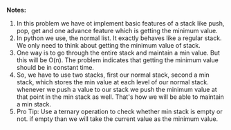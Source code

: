 **Notes:**

1. In this problem we have ot implement basic features of a stack like push, pop, get and one advance feature which is getting the minimum value.
2. In python we use, the normal list. It exactly behaves like a regular stack. We only need to think about getting the minimum value of stack.
3. One way is to go through the entire stack and maintain a min value. But this will be O(n). The problem indicates that getting the minimum value should be in constant time.
4. So, we have to use two stacks, first our normal stack, second a min stack, which stores the min value at each level of our normal stack. whenever we push a value to our stack we push the minimum value at that point in the min stack as well. That's how we will be able to maintain a min stack.
5. Pro Tip: Use a ternary operation to check whether min stack is empty or not. if empty than we will take the current value as the minimum value.

